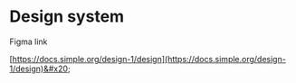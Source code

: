 # Design system

Figma link

[https://docs.simple.org/design-1/design](https://docs.simple.org/design-1/design)&#x20;
